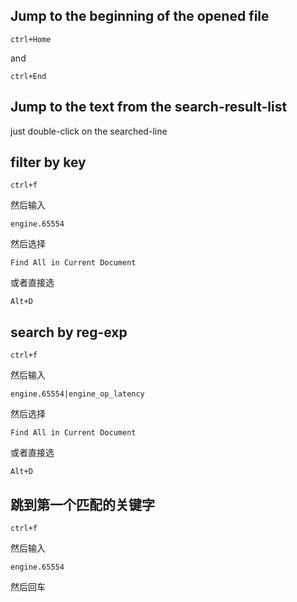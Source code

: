 ## Jump to the beginning of the opened file
```
ctrl+Home
```
and
```
ctrl+End
```

## Jump to the text from the search-result-list
just double-click on the searched-line

## filter by key
```
ctrl+f
```
然后输入
```
engine.65554
```
然后选择
```
Find All in Current Document
```
或者直接选
```
Alt+D
```
## search by reg-exp
```
ctrl+f
```
然后输入
```
engine.65554|engine_op_latency
```
然后选择
```
Find All in Current Document
```
或者直接选
```
Alt+D
```

## 跳到第一个匹配的关键字
```
ctrl+f
```
然后输入
```
engine.65554
```
然后回车
